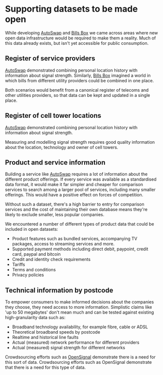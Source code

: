 # Supporting datasets to be made open

While developing [AutoSwap](/scenario-1-choosing-the-best-mobile-network-operator) and [Bills Box](/scenario-2-managing-utility-bills-in-a-shared-household) we came across areas where new open data infrastructure would be required to make them a reality. Much of this data already exists, but isn't yet accessible for public consumption.

## Register of service providers

[AutoSwap](/scenario-1-choosing-the-best-mobile-network-operator) demonstrated combining personal location history with information about signal strength. Similarly, [Bills Box](/scenario-2-managing-utility-bills-in-a-shared-household) imagined a world in which bills from different utility providers could be combined in one place.

Both scenarios would benefit from a canonical register of telecoms and other utilities providers, so that data can be kept and updated in a single place.


## Register of cell tower locations

[AutoSwap](/scenario-1-choosing-the-best-mobile-network-operator) demonstrated combining personal location history with information about signal strength.

Measuring and modelling signal strength requires good quality information about the location, technology and owner of cell towers.

## Product and service information

Building a service like [AutoSwap](/scenario-1-choosing-the-best-mobile-network-operator) requires a lot of information about the different product offerings.
If every service was available as a standardised data format, it would make it far simpler and cheaper for comparison services to search among a larger pool of services, including many smaller offerings. This would have a positive effect on forces of competition.

Without such a dataset, there's a high barrier to entry for comparison services and the cost of maintaining their own database means they're likely to exclude smaller, less popular companies.

We encountered a number of different types of product data that could be included in open datasets:

* Product features such as bundled services, accompanying TV packages, access to streaming services and more.
* Supported payment methods including direct debit, paypoint, credit card, paypal and bitcoin
* Credit and identity check requirements
* Tariffs
* Terms and conditions
* Privacy policies

## Technical information by postcode

To empower consumers to make informed decisions about the companies they choose, they need access to more information. Simplistic claims like 'up to 50 megabytes' don't mean much and can be tested against existing high-granularity data such as:

* Broadband technology availability, for example fibre, cable or ADSL
* Theoretical broadband speeds by postcode
* Realtime and historical line faults
* Actual (measured) network performance for different providers
* Actual (measured) signal strength for different networks

Crowdsourcing efforts such as [OpenSignal](https://opensignal.com/networks) demonstrate there is a need for this sort of data.
Crowdsourcing efforts such as OpenSignal demonstrate that there is a need for this type of data.
